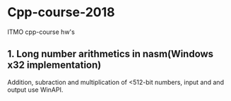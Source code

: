 # Cpp-course-2018
ITMO cpp-course hw's

## 1. Long number arithmetics in nasm(Windows x32 implementation)
  Addition, subraction and multiplication of <512-bit numbers, input and and output use WinAPI.

